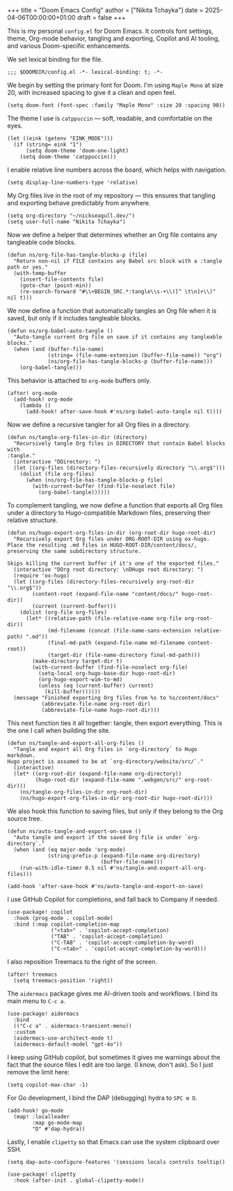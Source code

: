 +++
title = "Doom Emacs Config"
author = ["Nikita Tchayka"]
date = 2025-04-06T00:00:00+01:00
draft = false
+++

This is my personal `config.el` for Doom Emacs. It controls font settings, theme, Org-mode behavior, tangling and exporting, Copilot and AI tooling, and various Doom-specific enhancements.

We set lexical binding for the file.

```emacs-lisp
;;; $DOOMDIR/config.el -*- lexical-binding: t; -*-
```

We begin by setting the primary font for Doom. I'm using `Maple Mono` at size 20, with increased spacing to give it a clean and open feel.

```emacs-lisp
(setq doom-font (font-spec :family "Maple Mono" :size 20 :spacing 90))
```

The theme I use is `catppuccin` — soft, readable, and comfortable on the eyes.

```emacs-lisp
(let ((eink (getenv "EINK_MODE")))
  (if (string= eink "1")
      (setq doom-theme 'doom-one-light)
    (setq doom-theme 'catppuccin)))
```

I enable relative line numbers across the board, which helps with navigation.

```emacs-lisp
(setq display-line-numbers-type 'relative)
```

My Org files live in the root of my repository — this ensures that tangling and exporting behave predictably from anywhere.

```emacs-lisp
(setq org-directory "~/nickseagull.dev/")
(setq user-full-name "Nikita Tchayka")
```

Now we define a helper that determines whether an Org file contains any tangleable code blocks.

```emacs-lisp
(defun ns/org-file-has-tangle-blocks-p (file)
  "Return non-nil if FILE contains any Babel src block with a :tangle path or yes."
  (with-temp-buffer
    (insert-file-contents file)
    (goto-char (point-min))
    (re-search-forward "#\\+BEGIN_SRC.*:tangle\\s-+\\([^ \t\n]+\\)" nil t)))
```

We now define a function that automatically tangles an Org file when it is saved, but only if it includes tangleable blocks.

```emacs-lisp
(defun ns/org-babel-auto-tangle ()
  "Auto-tangle current Org file on save if it contains any tangleable blocks."
  (when (and (buffer-file-name)
             (string= (file-name-extension (buffer-file-name)) "org")
             (ns/org-file-has-tangle-blocks-p (buffer-file-name)))
    (org-babel-tangle)))
```

This behavior is attached to `org-mode` buffers only.

```emacs-lisp
(after! org-mode
  (add-hook! org-mode
    (lambda ()
      (add-hook! after-save-hook #'ns/org-babel-auto-tangle nil t))))
```

Now we define a recursive tangler for all Org files in a directory.

```emacs-lisp
(defun ns/tangle-org-files-in-dir (directory)
  "Recursively tangle Org files in DIRECTORY that contain Babel blocks with
:tangle."
  (interactive "DDirectory: ")
  (let ((org-files (directory-files-recursively directory "\\.org$")))
    (dolist (file org-files)
      (when (ns/org-file-has-tangle-blocks-p file)
        (with-current-buffer (find-file-noselect file)
          (org-babel-tangle))))))
```

To complement tangling, we now define a function that exports all Org files under a directory to Hugo-compatible Markdown files, preserving their relative structure.

```emacs-lisp
(defun ns/hugo-export-org-files-in-dir (org-root-dir hugo-root-dir)
  "Recursively export Org files under ORG-ROOT-DIR using ox-hugo.
Place the resulting .md files in HUGO-ROOT-DIR/content/docs/,
preserving the same subdirectory structure.

Skips killing the current buffer if it's one of the exported files."
  (interactive "DOrg root directory: \nDHugo root directory: ")
  (require 'ox-hugo)
  (let ((org-files (directory-files-recursively org-root-dir "\\.org$"))
        (content-root (expand-file-name "content/docs/" hugo-root-dir))
        (current (current-buffer)))
    (dolist (org-file org-files)
      (let* ((relative-path (file-relative-name org-file org-root-dir))
             (md-filename (concat (file-name-sans-extension relative-path) ".md"))
             (final-md-path (expand-file-name md-filename content-root))
             (target-dir (file-name-directory final-md-path)))
        (make-directory target-dir t)
        (with-current-buffer (find-file-noselect org-file)
          (setq-local org-hugo-base-dir hugo-root-dir)
          (org-hugo-export-wim-to-md)
          (unless (eq (current-buffer) current)
            (kill-buffer))))))
  (message "Finished exporting Org files from %s to %s/content/docs"
           (abbreviate-file-name org-root-dir)
           (abbreviate-file-name hugo-root-dir)))
```

This next function ties it all together: tangle, then export everything. This is the one I call when building the site.

```emacs-lisp
(defun ns/tangle-and-export-all-org-files ()
  "Tangle and export all Org files in `org-directory` to Hugo markdown.
Hugo project is assumed to be at `org-directory/website/src/`."
  (interactive)
  (let* ((org-root-dir (expand-file-name org-directory))
         (hugo-root-dir (expand-file-name ".webgen/src/" org-root-dir)))
    (ns/tangle-org-files-in-dir org-root-dir)
    (ns/hugo-export-org-files-in-dir org-root-dir hugo-root-dir)))
```

We also hook this function to saving files, but only if they belong to the Org source tree.

```emacs-lisp
(defun ns/auto-tangle-and-export-on-save ()
  "Auto tangle and export if the saved Org file is under `org-directory`."
  (when (and (eq major-mode 'org-mode)
             (string-prefix-p (expand-file-name org-directory)
                              (buffer-file-name)))
    (run-with-idle-timer 0.5 nil #'ns/tangle-and-export-all-org-files)))

(add-hook 'after-save-hook #'ns/auto-tangle-and-export-on-save)
```

I use GitHub Copilot for completions, and fall back to Company if needed.

```emacs-lisp
(use-package! copilot
  :hook (prog-mode . copilot-mode)
  :bind (:map copilot-completion-map
              ("<tab>" . 'copilot-accept-completion)
              ("TAB" . 'copilot-accept-completion)
              ("C-TAB" . 'copilot-accept-completion-by-word)
              ("C-<tab>" . 'copilot-accept-completion-by-word)))
```

I also reposition Treemacs to the right of the screen.

```emacs-lisp
(after! treemacs
  (setq treemacs-position 'right))
```

The `aidermacs` package gives me AI-driven tools and workflows. I bind its main menu to `C-c a`.

```emacs-lisp
(use-package! aidermacs
  :bind
  (("C-c a" . aidermacs-transient-menu))
  :custom
  (aidermacs-use-architect-mode t)
  (aidermacs-default-model "gpt-4o"))
```

I keep using GitHub copilot, but sometimes it gives me warnings about the fact that the source files I edit are too large.
(I know, don't ask). So I just remove the limit here:

```emacs-lisp
(setq copilot-max-char -1)
```

For Go development, I bind the DAP (debugging) hydra to `SPC m D`.

```emacs-lisp
(add-hook! go-mode
  (map! :localleader
        :map go-mode-map
        "D" #'dap-hydra))
```

Lastly, I enable `clipetty` so that Emacs can use the system clipboard over SSH.

```emacs-lisp
(setq dap-auto-configure-features '(sessions locals controls tooltip))

(use-package! clipetty
  :hook (after-init . global-clipetty-mode))
```
